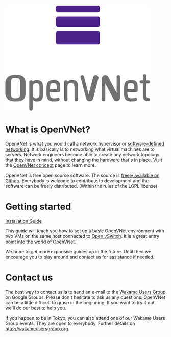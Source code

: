![OpenVNet logo](img/OpenVNet_logo_single.png)

# What is OpenVNet?

OpenVNet is what you would call a network hypervisor or [software-defined networking](https://en.wikipedia.org/wiki/Software-defined_networking). It is basically is to networking what virtual machines are to servers. Network engineers become able to create any network topology that they have in mind, without changing the hardware that's in place. Visit the [OpenVNet concept](concept) page to learn more.

OpenVNet is free open source software. The source is [freely available on Github](https://github.com/axsh/openvnet). Everybody is welcome to contribute to development and the software can be freely distributed. (Within the rules of the LGPL license)

# Getting started

[Installation Guide](installation.md)

This guide will teach you how to set up a basic OpenVNet environment with two VMs on the same host connected to [Open vSwitch](http://openvswitch.org). It is a great entry point into the world of OpenVNet.

We hope to get more expansive guides up in the future. Until then we encourage you to play around and contact us for assistance if needed.

# Contact us

The best way to contact us is to send an e-mail to the [Wakame Users Group](https://groups.google.com/forum/?#!forum/wakame-ug) on Google Groups. Please don't hesitate to ask us any questions. OpenVNet can be a little difficult to grasp in the beginning. If you want to try it out, we'll do our best to help you.

If you happen to be in Tokyo, you can also attend one of our Wakame Users Group events. They are open to everybody. Further details on http://wakameusersgroup.org.
